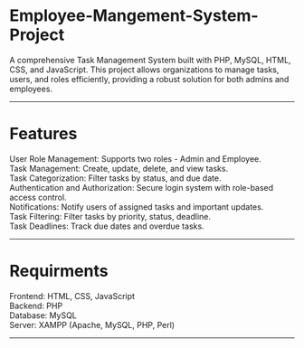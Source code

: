 # Employee-Mangement-System-Project

A comprehensive Task Management System built with PHP, MySQL, HTML, CSS, and JavaScript. This project allows organizations to manage tasks, users, and roles efficiently, providing a robust solution for both admins and employees.
<hr>

<h1>Features</h1>
User Role Management: Supports two roles - Admin and Employee.<br>
Task Management: Create, update, delete, and view tasks.<br>
Task Categorization: Filter tasks by status, and due date.<br>
Authentication and Authorization: Secure login system with role-based access control.<br>
Notifications: Notify users of assigned tasks and important updates.<br>
Task Filtering: Filter tasks by priority, status, deadline.<br>
Task Deadlines: Track due dates and overdue tasks.<br>

<hr>

<h1>Requirments</h1>
Frontend: HTML, CSS, JavaScript
<br>
Backend: PHP
<br>
Database: MySQL
<br>
Server: XAMPP (Apache, MySQL, PHP, Perl)
<br>
<hr>




